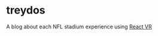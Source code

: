# treydos

A blog about each NFL stadium experience using [React VR](https://facebook.github.io/react-vr)
